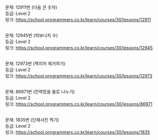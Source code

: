 문제: 12911번 (다음 큰 숫자) <br/>
등급: Level 2 <br/>
링크: https://school.programmers.co.kr/learn/courses/30/lessons/12911 <br/>
 <br/>

문제: 12945번 (피보나치 수) <br/>
등급: Level 2 <br/>
링크: https://school.programmers.co.kr/learn/courses/30/lessons/12945 <br/>
 <br/>

문제: 12973번 (짝지어 제거하기) <br/>
등급: Level 2 <br/>
링크: https://school.programmers.co.kr/learn/courses/30/lessons/12973 <br/>
 <br/>

문제: 86971번 (전력망을 둘로 나누기) <br/>
등급: Level 2 <br/>
링크: https://school.programmers.co.kr/learn/courses/30/lessons/86971 <br/>
 <br/>

문제: 1835번 (단체사진 찍기) <br/>
등급: Level 2 <br/>
링크: https://school.programmers.co.kr/learn/courses/30/lessons/1835 <br/>
 <br/>
